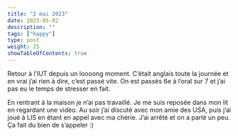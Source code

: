 ```yaml
---
title: "2 mai 2023"
date: 2023-05-02
description: ""
tags: ["happy"]
type: post
weight: 25
showTableOfContents: true
---
```


Retour à l’IUT depuis un loooong moment. C’était anglais toute la journée et en vrai j’ai rien à dire, c’est passé vite. On est passés 6e à l’oral sur 7 et j’ai pas eu le temps de stresser en fait.

En rentrant à la maison je n’ai pas travaillé. Je me suis reposée dans mon lit en regardant une vidéo. Au soir j’ai discuté avec mon amie des USA, puis j’ai joué à LIS en étant en appel avec ma chérie. J’ai arrêté et on a parlé un peu. Ça fait du bien de s’appeler :)